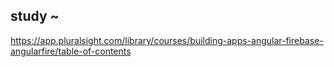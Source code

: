 ## study ~

https://app.pluralsight.com/library/courses/building-apps-angular-firebase-angularfire/table-of-contents